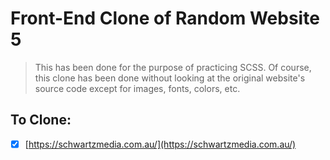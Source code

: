# Front-End Clone of Random Website 5

> This has been done for the purpose of practicing SCSS.
> Of course, this clone has been done without looking at the original website's source code except for images, fonts, colors, etc.

## To Clone:

- [x] [https://schwartzmedia.com.au/](https://schwartzmedia.com.au/)